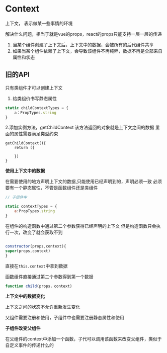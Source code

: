 # Context

上下文， 表示做某一些事情的环境

解决什么问题，相当于就是vue的props，react的props只能支持一层一层的传递

1. 当某个组件创建了上下文后，上下文中的数据，会被所有的后代组件共享
2. 如果当某个组件依赖了上下文，会导致该组件不再纯粹，数据不再是全部来自属性和状态

## 旧的API

只有类组件才可以创建上下文

1. 给类组价书写静态属性 
```js
static childContextTypes = {
    a：PropTypes.string
}

```

2.添加实例方法，getChildContext
该方法返回的对象就是上下文之间的数据
里面的属性需要满足类型约束
```JS
getChildContext(){
    return ({
        
    })
}

```

**使用上下文中的数据**

在需要使用的地方声明上下文的数据,只能使用已经声明到的，声明必须一致
必须要有一个静态属性，不管是函数组件还是类组件
```js
// 子组件中

static contextTypes = {
    a:PropTypes.string
}

```

在组件的构造函数中通过第二个参数获得已经声明的上下文
但是构造函数只会执行一次，改变了就会获取不到
```js

constructor(props,context){
super(props,context)
}
```
直接在```this.context```中拿到数据

函数组件直接通过第二个参数得到第一个数据

```js
function child(props，context)
```

**上下文中的数据变化**

上下文之间的状态不允许重新发生变化

父组件需要注册和使用，子组件中也需要注册静态属性和使用

**子组件改变父组件**

在父组件的context中添加一个函数，子代可以调用该函数来改变父组件，类似于自定义事件的传递什么的